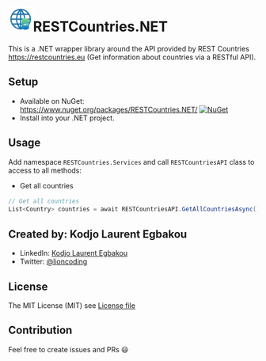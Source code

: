 # <img src="art/icon.png" alt="Icon" width="50" />RESTCountries.NET 

This is a .NET wrapper library around the API provided by REST Countries https://restcountries.eu (Get information about countries via a RESTful API).

## Setup

- Available on NuGet: https://www.nuget.org/packages/RESTCountries.NET/ [![NuGet](https://img.shields.io/nuget/v/RESTCountries.NET.svg?label=NuGet)](https://www.nuget.org/packages/RESTCountries.NET/)
- Install into your .NET project.

## Usage

Add namespace `RESTCountries.Services` and call `RESTCountriesAPI` class to access to all methods:

- Get all countries

```csharp
// Get all countries
List<Country> countries = await RESTCountriesAPI.GetAllCountriesAsync();
```

## Created by: Kodjo Laurent Egbakou

- LinkedIn: [Kodjo Laurent Egbakou](https://www.linkedin.com/in/laurentegbakou/)
- Twitter: [@lioncoding](https://twitter.com/lioncoding)

## License

The MIT License (MIT) see [License file](https://github.com/egbakou/App.User.LocationInfo/blob/master/LICENSE)

## Contribution

Feel free to create issues and PRs 😃